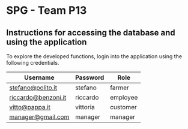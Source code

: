 # SPG - Team P13
## Instructions for accessing the database and using the application
To explore the developed functions, login into the application using the following credentials.

| Username          |  Password       |  Role      |
| ---------------   | --------------- | ---------- |
|stefano@polito.it  | stefano         |   farmer   |
|riccardo@benzoni.it| riccardo         |  employee  |
|vitto@pappa.it     | vittoria        | customer   |
|manager@gmail.com  | manager         | manager    |